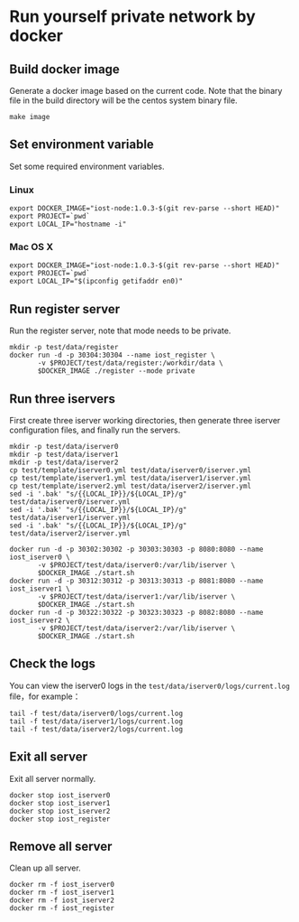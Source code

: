 # Run yourself private network by docker
## Build docker image
Generate a docker image based on the current code. Note that the binary file in the build directory will be the centos system binary file.
```
make image
```

## Set environment variable
Set some required environment variables.
### Linux
```
export DOCKER_IMAGE="iost-node:1.0.3-$(git rev-parse --short HEAD)"
export PROJECT=`pwd`
export LOCAL_IP="hostname -i"
```
### Mac OS X
```
export DOCKER_IMAGE="iost-node:1.0.3-$(git rev-parse --short HEAD)"
export PROJECT=`pwd`
export LOCAL_IP="$(ipconfig getifaddr en0)"
```

## Run register server
Run the register server, note that mode needs to be private.
```
mkdir -p test/data/register
docker run -d -p 30304:30304 --name iost_register \
       -v $PROJECT/test/data/register:/workdir/data \
       $DOCKER_IMAGE ./register --mode private
```

## Run three iservers
First create three iserver working directories, then generate three iserver configuration files, and finally run the servers.
```
mkdir -p test/data/iserver0
mkdir -p test/data/iserver1
mkdir -p test/data/iserver2
cp test/template/iserver0.yml test/data/iserver0/iserver.yml
cp test/template/iserver1.yml test/data/iserver1/iserver.yml
cp test/template/iserver2.yml test/data/iserver2/iserver.yml
sed -i '.bak' "s/{{LOCAL_IP}}/${LOCAL_IP}/g" test/data/iserver0/iserver.yml
sed -i '.bak' "s/{{LOCAL_IP}}/${LOCAL_IP}/g" test/data/iserver1/iserver.yml
sed -i '.bak' "s/{{LOCAL_IP}}/${LOCAL_IP}/g" test/data/iserver2/iserver.yml

docker run -d -p 30302:30302 -p 30303:30303 -p 8080:8080 --name iost_iserver0 \
       -v $PROJECT/test/data/iserver0:/var/lib/iserver \
       $DOCKER_IMAGE ./start.sh
docker run -d -p 30312:30312 -p 30313:30313 -p 8081:8080 --name iost_iserver1 \
       -v $PROJECT/test/data/iserver1:/var/lib/iserver \
       $DOCKER_IMAGE ./start.sh
docker run -d -p 30322:30322 -p 30323:30323 -p 8082:8080 --name iost_iserver2 \
       -v $PROJECT/test/data/iserver2:/var/lib/iserver \
       $DOCKER_IMAGE ./start.sh
```

## Check the logs
You can view the iserver0 logs in the `test/data/iserver0/logs/current.log` file，for example：
```
tail -f test/data/iserver0/logs/current.log 
tail -f test/data/iserver1/logs/current.log 
tail -f test/data/iserver2/logs/current.log 
```

## Exit all server
Exit all server normally.
```
docker stop iost_iserver0
docker stop iost_iserver1
docker stop iost_iserver2
docker stop iost_register
```

## Remove all server
Clean up all server.
```
docker rm -f iost_iserver0
docker rm -f iost_iserver1
docker rm -f iost_iserver2
docker rm -f iost_register
```
